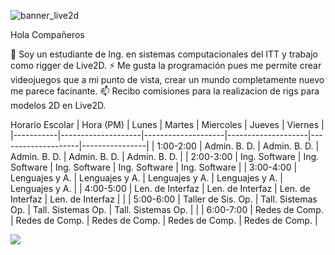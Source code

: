 ![banner_live2d](https://user-images.githubusercontent.com/99364594/153329784-3a84033b-bb35-4d9c-b19e-950ab47aae02.jpg)

Hola Compañeros

📲 Soy un estudiante de Ing. en sistemas computacionales del ITT y trabajo como rigger de Live2D.
⚡ Me gusta la programación pues me permite crear videojuegos que a mi punto de vista, crear un mundo completamente nuevo me parece facinante.
📫 Recibo comisiones para la realizacion de rigs para modelos 2D en Live2D.

Horario Escolar
| Hora (PM) | Lunes              | Martes             | Miercoles          | Jueves             | Viernes        |
|-----------|--------------------|--------------------|--------------------|--------------------|----------------|
| 1:00-2:00 | Admin. B. D.       | Admin. B. D.       | Admin. B. D.       | Admin. B. D.       | Admin. B. D.   |
| 2:00-3:00 | Ing. Software      | Ing. Software      | Ing. Software      | Ing. Software      | Ing. Software  |
| 3:00-4:00 | Lenguajes y A.     | Lenguajes y A.     | Lenguajes y A.     | Lenguajes y A.     | Lenguajes y A. |
| 4:00-5:00 | Len. de Interfaz   | Len. de Interfaz   | Len. de Interfaz   | Len. de Interfaz   |                |
| 5:00-6:00 | Taller de Sis. Op. | Tall. Sistemas Op. | Tall. Sistemas Op. | Tall. Sistemas Op. |                |
| 6:00-7:00 | Redes de Comp.     | Redes de Comp.     | Redes de Comp.     | Redes de Comp.     | Redes de Comp. |

![](https://th.bing.com/th/id/R.7e51d157250e97529ad7a265e472d0c1?rik=wasqkgGA%2fceFNg&riu=http%3a%2f%2fcgworld.jp%2fspecial%2f200th%2fimages%2fcomment%2flogo_live2d.png&ehk=Hd4R9YtKTJGIlyPHBFMjWiWkeNDvXXAic4v72s0GXag%3d&risl=&pid=ImgRaw&r=0.jpg)
